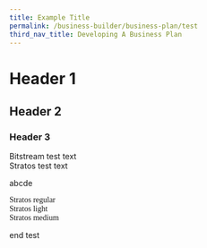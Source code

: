 ```yaml
---
title: Example Title
permalink: /business-builder/business-plan/test
third_nav_title: Developing A Business Plan
---
```

# Header 1
## Header 2
### Header 3

<div class="bitstream">
	 Bitstream test text
	</div>

<div class="stratos">
	 Stratos test text
	</div>

abcde

<div style="font-family:stratos, Times New Roman">
	   Stratos regular
</div>

<div style= "font-family:Bitstream, Impact">
	   Stratos light
</div>

<div style="font-family:stratos, Arial Narrow">
	   Stratos medium
</div>
	
end test